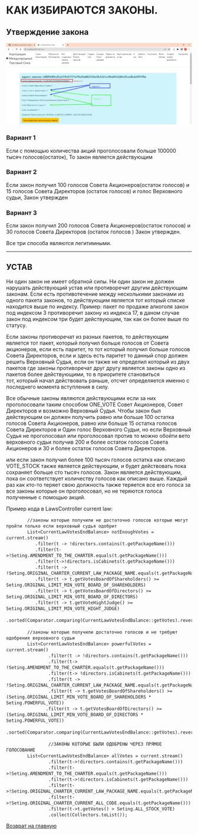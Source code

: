 # КАК ИЗБИРАЮТСЯ ЗАКОНЫ. 

## Утверждение закона
![утверждение закона](../screenshots/approval_of_the_law.png)

### Вариант 1
Если с помощью количества акций проголосовали больше 100000 тысяч голосов(остаток),
То закон является действующим

### Вариант 2
Если закон получил 100 голосов Совета Акционеров(остаток голосов) и
15 голосов Совета Директоров (остаток голосов) и голос Верховного судьи,
Закон утвержден

### Вариант 3
Если закон получил 200 голосов Совета Акционеров(остаток голосов) 
и 30 голосов Совета Директоров (остаток голосов )
Закон утвержден.

Все три способа являются легитимными.
_____

## УСТАВ
Ни один закон не имеет обратной силы. Ни один закон не должен нарушать действующий устав или противоречит 
другим действующим законам. Если есть противотечение между несколькими законами из одного пакета законов, 
то действующим является тот который списке находится выше по индексу. Пример: пакет по продаже алкоголя 
закон под индексом 3 противоречит закону из индекса 17, в даном случае закон под индексом три будет действующим, 
так как он более выше по статусу. 

Если законы противоречат из разных пакетов, то действующим является тот пакет, который получил больше голосов 
от Совета акционеров, если есть паритет, то тот который получил больше голосов Совета Директоров, если и здесь 
есть паритет то данный спор должен решить Верховный Судья, если он также не определил который из двух пакетов 
где законы противоречат друг другу является законы одно из пакетов более действующими, то в приоритете становиться  
тот, который начал действовать раньше, отсчет определяется именно с последнего момента вступления в силу. 

Все обычные законы являются действующими если за них проголосовали таким способом ONE_VOTE Совет Акционеров, Совет Директоров и возможно 
Верховный Судья. Чтобы закон был действующим он должен получить равно или больше 100 остатка голосов Совета Акционеров, 
равно или больше 15 остатка голосов Совета Директоров и Один голос Верховного Судьи, но если Верховный Судья не проголосовал или проголосовал против 
то можно обойти вето верховного судьи получив 200 и более остаток голосов Совета Акционеров и 30 и более остаток голосов Совета Директоров. 

или если закон получил более 100 тысяч голосов остатка как описано VOTE_STOCK также является действующим, и будет
действовать пока сохраняет больше сто тысяч голосов.
Закон является действующим, пока он соответствует количеству голосов как описано выше. Каждый раз как кто-то теряет свою должность 
также теряется все его голоса за все законы которые он проголосовал, но не теряются голоса полученные с помощью акций.

Пример кода в LawsController current law:
````
        //законы которые получили не достаточно голосов которые могут пройти только если верховный судья одобрит
        List<CurrentLawVotesEndBalance> notEnoughVotes = current.stream() 
           .filter(t -> !directors.contains(t.getPackageName()))
           .filter(t->!Seting.AMENDMENT_TO_THE_CHARTER.equals(t.getPackageName()))
           .filter(t->!directors.isCabinets(t.getPackageName()))
           .filter(t -> !Seting.ORIGINAL_CHARTER_CURRENT_LAW_PACKAGE_NAME.equals(t.getPackageName()))
           .filter(t -> t.getVotesBoardOfShareholders() >= Seting.ORIGINAL_LIMIT_MIN_VOTE_BOARD_OF_SHAREHOLDERS)
           .filter(t -> t.getVotesBoardOfDirectors() >= Seting.ORIGINAL_LIMIT_MIN_VOTE_BOARD_OF_DIRECTORS)
           .filter(t -> t.getVoteHightJudge() >= Seting.ORIGINAL_LIMIT_MIN_VOTE_HIGHT_JUDGE)
           .sorted(Comparator.comparing(CurrentLawVotesEndBalance::getVotes).reversed()).collect(Collectors.toList());

        //законы которые получили достаточно голосов и не требуют одобрения верховного судьи
        List<CurrentLawVotesEndBalance> powerfulVotes = current.stream()
                .filter(t -> !directors.contains(t.getPackageName()))
                .filter(t-> !Seting.AMENDMENT_TO_THE_CHARTER.equals(t.getPackageName()))
                .filter(t-> !directors.isCabinets(t.getPackageName()))
                .filter(t -> !Seting.ORIGINAL_CHARTER_CURRENT_LAW_PACKAGE_NAME.equals(t.getPackageName()))
                .filter(t -> t.getVotesBoardOfShareholders() >= (Seting.ORIGINAL_LIMIT_MIN_VOTE_BOARD_OF_SHAREHOLDERS * Seting.POWERFUL_VOTE))
               .filter(t -> t.getVotesBoardOfDirectors() >= (Seting.ORIGINAL_LIMIT_MIN_VOTE_BOARD_OF_DIRECTORS * Seting.POWERFUL_VOTE))
               .sorted(Comparator.comparing(CurrentLawVotesEndBalance::getVotes).reversed()).collect(Collectors.toList()); 
               
                //ЗАКОНЫ КОТОРЫЕ БЫЛИ ОДОБРЕНЫ ЧЕРЕЗ ПРЯМОЕ ГОЛОСОВАНИЕ
        List<CurrentLawVotesEndBalance> allVotes = current.stream()
                .filter(t->!directors.contains(t.getPackageName()))
                .filter(t->!Seting.AMENDMENT_TO_THE_CHARTER.equals(t.getPackageName()))
                .filter(t->!directors.isCabinets(t.getPackageName()))
                .filter(t->!Seting.ORIGINAL_CHARTER_CURRENT_LAW_PACKAGE_NAME.equals(t.getPackageName()))
                .filter(t->!Seting.ORIGINAL_CHARTER_CURRENT_ALL_CODE.equals(t.getPackageName()))
                .filter(t->t.getVotes() > Seting.ALL_STOCK_VOTE)
                .collect(Collectors.toList());

````

[Возврат на главную](../documentation/documentationRus.md)